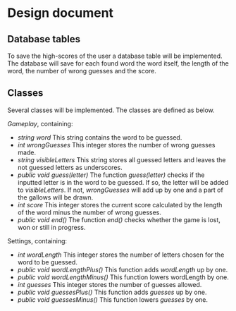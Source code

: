 Design document
===============

Database tables
---------------
To save the high-scores of the user a database table will be implemented. The database will save for each found word the word itself, the length of the word, the number of wrong guesses and the score. 

Classes
-------
Several classes will be implemented. The classes are defined as below.

*Gameplay*, containing:
*	*string word*
	This string contains the word to be guessed.
*	*int wrongGuesses*
	This integer stores the number of wrong guesses made.
* 	*string visibleLetters*
	This string stores all guessed letters and leaves the not guessed letters as underscores.
*	*public void guess(letter)*
	The function *guess(letter)* checks if the inputted letter is in the word to be guessed. If so, the letter will be added to *visibleLetters*. If not, *wrongGuesses* will add up by one and a part of the gallows will be drawn.
*	*int score*
	This integer stores the current score calculated by the length of the word minus the number of wrong guesses.
*	*public void end()*
	The function *end()* checks whether the game is lost, won or still in progress. 

Settings, containing:
*	*int wordLength*
	This integer stores the number of letters chosen for the word to be guessed.
*	*public void wordLengthPlus()*
	This function adds *wordLength* up by one.
*	*public void wordLengthMinus()*
	This function lowers wordLength by one.
*	*int guesses*
	This integer stores the number of guesses allowed.
*	*public void guessesPlus()*
	This function adds *guesses* up by one.
*	*public void guessesMinus()*
	This function lowers *guesses* by one.


